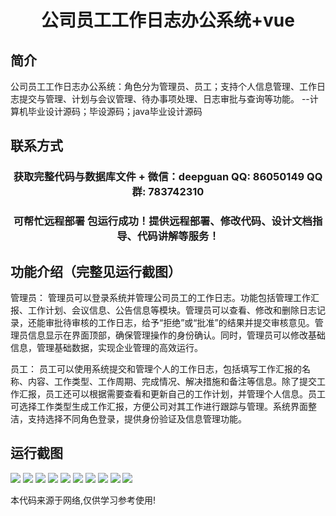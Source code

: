 <p><h1 align="center">公司员工工作日志办公系统+vue</h1></p>

## 简介
公司员工工作日志办公系统：角色分为管理员、员工；支持个人信息管理、工作日志提交与管理、计划与会议管理、待办事项处理、日志审批与查询等功能。    --计算机毕业设计源码；毕设源码；java毕业设计源码


## 联系方式
<p><h3 align="center">获取完整代码与数据库文件 + 微信：deepguan QQ: 86050149 QQ群: 783742310</h3></p>
<p><h3 align="center">可帮忙远程部署 包运行成功！提供远程部署、修改代码、设计文档指导、代码讲解等服务！</h3></p>

## 功能介绍（完整见运行截图）
管理员： 管理员可以登录系统并管理公司员工的工作日志。功能包括管理工作汇报、工作计划、会议信息、公告信息等模块。管理员可以查看、修改和删除日志记录，还能审批待审核的工作日志，给予“拒绝”或“批准”的结果并提交审核意见。管理员信息显示在界面顶部，确保管理操作的身份确认。同时，管理员可以修改基础信息，管理基础数据，实现企业管理的高效运行。

员工： 员工可以使用系统提交和管理个人的工作日志，包括填写工作汇报的名称、内容、工作类型、工作周期、完成情况、解决措施和备注等信息。除了提交工作汇报，员工还可以根据需要查看和更新自己的工作计划，并管理个人信息。员工可选择工作类型生成工作汇报，方便公司对其工作进行跟踪与管理。系统界面整洁，支持选择不同角色登录，提供身份验证及信息管理功能。


## 运行截图
![](https://bs-1329754181.cos.ap-shanghai.myqcloud.com/ssm/CompanyEmployeeWorkLogOfficeSystem/img/001.jpg)
![](https://bs-1329754181.cos.ap-shanghai.myqcloud.com/ssm/CompanyEmployeeWorkLogOfficeSystem/img/002.jpg)
![](https://bs-1329754181.cos.ap-shanghai.myqcloud.com/ssm/CompanyEmployeeWorkLogOfficeSystem/img/003.jpg)
![](https://bs-1329754181.cos.ap-shanghai.myqcloud.com/ssm/CompanyEmployeeWorkLogOfficeSystem/img/004.jpg)
![](https://bs-1329754181.cos.ap-shanghai.myqcloud.com/ssm/CompanyEmployeeWorkLogOfficeSystem/img/005.jpg)
![](https://bs-1329754181.cos.ap-shanghai.myqcloud.com/ssm/CompanyEmployeeWorkLogOfficeSystem/img/006.jpg)
![](https://bs-1329754181.cos.ap-shanghai.myqcloud.com/ssm/CompanyEmployeeWorkLogOfficeSystem/img/007.jpg)
![](https://bs-1329754181.cos.ap-shanghai.myqcloud.com/ssm/CompanyEmployeeWorkLogOfficeSystem/img/008.jpg)
![](https://bs-1329754181.cos.ap-shanghai.myqcloud.com/ssm/CompanyEmployeeWorkLogOfficeSystem/img/009.jpg)
![](https://bs-1329754181.cos.ap-shanghai.myqcloud.com/ssm/CompanyEmployeeWorkLogOfficeSystem/img/010.jpg)

<p>本代码来源于网络,仅供学习参考使用!</p>
